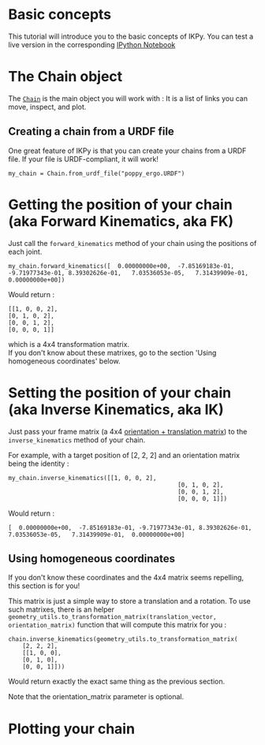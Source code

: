 # Basic concepts #

This tutorial will introduce you to the basic concepts of IKPy.
You can test a live version in the corresponding [IPython Notebook](https://github.com/Phylliade/ikpy/blob/master/notebooks/Quickstart.ipynb)


# The Chain object

The [`Chain`](https://github.com/Phylliade/ikpy/blob/dev/src/ikpy/chain.py) is the main object you will work with : It is a list of links you can move, inspect, and plot.


## Creating a chain from a URDF file
One great feature of IKPy is that you can create your chains from a URDF file. If your file is URDF-compliant, it will work!
```
my_chain = Chain.from_urdf_file("poppy_ergo.URDF")
```

# Getting the position of your chain (aka Forward Kinematics, aka FK)
Just call the `forward_kinematics` method of your chain using  the positions of each joint.
```
my_chain.forward_kinematics([  0.00000000e+00,  -7.85169183e-01, -9.71977343e-01, 8.39302626e-01,   7.03536053e-05,   7.31439909e-01,  0.00000000e+00])
```

Would return :
```
[[1, 0, 0, 2],
[0, 1, 0, 2],
[0, 0, 1, 2],
[0, 0, 0, 1]]
```
which is a 4x4 transformation matrix.  
If you don't know about these matrixes, go to the section 'Using homogeneous coordinates' below.

# Setting the position of your chain (aka Inverse Kinematics, aka IK)
Just pass your frame matrix (a 4x4 [orientation + translation matrix](https://en.wikipedia.org/wiki/Transformation_matrix#Other_kinds_of_transformations)) to the `inverse_kinematics` method of your chain.

For example, with a target position of [2, 2, 2] and an orientation matrix being the identity :
```
my_chain.inverse_kinematics([[1, 0, 0, 2],
                                                [0, 1, 0, 2],
                                                [0, 0, 1, 2],
                                                [0, 0, 0, 1]])
```
Would return :
```
[  0.00000000e+00,  -7.85169183e-01, -9.71977343e-01, 8.39302626e-01,   7.03536053e-05,   7.31439909e-01,  0.00000000e+00]
```


## Using homogeneous coordinates
If you don't know these coordinates and the 4x4 matrix seems repelling, this section is for you!

This matrix is just a simple way to store a translation and a rotation.
To use such matrixes, there is an helper `geometry_utils.to_transformation_matrix(translation_vector, orientation_matrix)` function that will compute this matrix for you :
```
chain.inverse_kinematics(geometry_utils.to_transformation_matrix(
    [2, 2, 2],
    [[1, 0, 0],
    [0, 1, 0],
    [0, 0, 1]]))
```
Would return exactly the exact same thing as the previous section.


Note that the orientation_matrix parameter is optional.

# Plotting your chain
